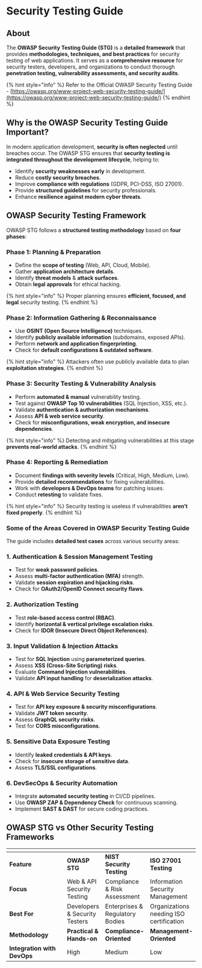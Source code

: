 # Security Testing Guide

## About

The **OWASP Security Testing Guide (STG)** is a **detailed framework** that provides **methodologies, techniques, and best practices** for security testing of web applications. It serves as a **comprehensive resource** for security testers, developers, and organizations to conduct thorough **penetration testing, vulnerability assessments, and security audits**.

{% hint style="info" %}
Refer to the Official OWASP Security Testing Guide - [https://owasp.org/www-project-web-security-testing-guide/](https://owasp.org/www-project-web-security-testing-guide/)
{% endhint %}

## Why is the OWASP Security Testing Guide Important?

In modern application development, **security is often neglected** until breaches occur. The OWASP STG ensures that **security testing is integrated throughout the development lifecycle**, helping to:

* Identify **security weaknesses early** in development.
* Reduce **costly security breaches**.
* Improve **compliance with regulations** (GDPR, PCI-DSS, ISO 27001).
* Provide **structured guidelines** for security professionals.
* Enhance **resilience against modern cyber threats**.

## OWASP Security Testing Framework

OWASP STG follows a **structured testing methodology** based on **four phases**:

### **Phase 1: Planning & Preparation**

* Define the **scope of testing** (Web, API, Cloud, Mobile).
* Gather **application architecture details**.
* Identify **threat models** & **attack surfaces**.
* Obtain **legal approvals** for ethical hacking.

{% hint style="info" %}
Proper planning ensures **efficient, focused, and legal** security testing.
{% endhint %}

### **Phase 2: Information Gathering & Reconnaissance**

* Use **OSINT (Open Source Intelligence)** techniques.
* Identify **publicly available information** (subdomains, exposed APIs).
* Perform **network and application fingerprinting**.
* Check for **default configurations & outdated software**.

{% hint style="info" %}
Attackers often use publicly available data to plan **exploitation strategies**.
{% endhint %}

### **Phase 3: Security Testing & Vulnerability Analysis**

* Perform **automated & manual** vulnerability testing.
* Test against **OWASP Top 10 vulnerabilities** (SQL Injection, XSS, etc.).
* Validate **authentication & authorization mechanisms**.
* Assess **API & web service security**.
* Check for **misconfigurations, weak encryption, and insecure dependencies**.

{% hint style="info" %}
Detecting and mitigating vulnerabilities at this stage **prevents real-world attacks**.
{% endhint %}

### **Phase 4: Reporting & Remediation**

* Document **findings with severity levels** (Critical, High, Medium, Low).
* Provide **detailed recommendations** for fixing vulnerabilities.
* Work with **developers & DevOps teams** for patching issues.
* Conduct **retesting** to validate fixes.

{% hint style="info" %}
Security testing is useless if vulnerabilities **aren’t fixed properly**.
{% endhint %}

### **Some of the Areas Covered in OWASP Security Testing Guide**

The guide includes **detailed test cases** across various security areas:

### **1. Authentication & Session Management Testing**

* Test for **weak password policies**.
* Assess **multi-factor authentication (MFA)** strength.
* Validate **session expiration and hijacking risks**.
* Check for **OAuth2/OpenID Connect security flaws**.

### **2. Authorization Testing**

* Test **role-based access control (RBAC)**.
* Identify **horizontal & vertical privilege escalation risks**.
* Check for **IDOR (Insecure Direct Object References)**.

### **3. Input Validation & Injection Attacks**

* Test for **SQL Injection** using **parameterized queries**.
* Assess **XSS (Cross-Site Scripting) risks**.
* Evaluate **Command Injection vulnerabilities**.
* Validate **API input handling** for **deserialization attacks**.

### **4. API & Web Service Security Testing**

* Test for **API key exposure & security misconfigurations**.
* Validate **JWT token security**.
* Assess **GraphQL security risks**.
* Test for **CORS misconfigurations**.

### **5. Sensitive Data Exposure Testing**

* Identify **leaked credentials & API keys**.
* Check for **insecure storage of sensitive data**.
* Assess **TLS/SSL configurations**.

### **6. DevSecOps & Security Automation**

* Integrate **automated security testing** in CI/CD pipelines.
* Use **OWASP ZAP & Dependency Check** for continuous scanning.
* Implement **SAST & DAST** for secure coding practices.

## OWASP STG vs Other Security Testing Frameworks

<table data-header-hidden data-full-width="true"><thead><tr><th width="148.83203125"></th><th></th><th></th><th></th></tr></thead><tbody><tr><td><strong>Feature</strong></td><td><strong>OWASP STG</strong></td><td><strong>NIST Security Testing</strong></td><td><strong>ISO 27001 Testing</strong></td></tr><tr><td><strong>Focus</strong></td><td>Web &#x26; API Security Testing</td><td>Compliance &#x26; Risk Assessment</td><td>Information Security Management</td></tr><tr><td><strong>Best For</strong></td><td>Developers &#x26; Security Testers</td><td>Enterprises &#x26; Regulatory Bodies</td><td>Organizations needing ISO certification</td></tr><tr><td><strong>Methodology</strong></td><td><strong>Practical &#x26; Hands-on</strong></td><td><strong>Compliance-Oriented</strong></td><td><strong>Management-Oriented</strong></td></tr><tr><td><strong>Integration with DevOps</strong></td><td>High</td><td>Medium</td><td>Low</td></tr></tbody></table>
